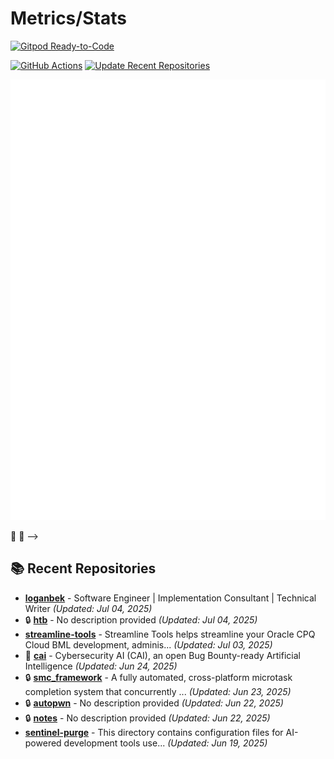 # Metrics/Stats

[![Gitpod Ready-to-Code](https://img.shields.io/badge/Gitpod-ready--to--code-blue?logo=gitpod)](https://gitpod.io/#https://github.com/loganbek/loganbek)



[![GitHub Actions](https://github.com/loganbek/loganbek/actions/workflows/main.yml/badge.svg)](https://github.com/loganbek/loganbek/actions/workflows/main.yml)
[![Update Recent Repositories](https://github.com/loganbek/loganbek/actions/workflows/recent-repos.yml/badge.svg)](https://github.com/loganbek/loganbek/actions/workflows/recent-repos.yml)
<!-- CodeQL badge removed - workflow disabled for documentation repository -->
<!-- [![CodeQL](https://github.com/loganbek/loganbek/actions/workflows/codeql.yml/badge.svg)](https://github.com/loganbek/loganbek/actions/workflows/codeql.yml) -->
<!--
[![wakatime](https://wakatime.com/badge/github/loganbek/loganbek.svg)](https://wakatime.com/badge/github/loganbek/loganbek)
[<img src="https://api.speedtyper.dev/users/loganbek/badges/averagewpm" alt="SpeedTyper.dev avg wpm" height="20">](https://www.speedtyper.dev/profile/loganbek) 
[<img src="https://api.speedtyper.dev/users/loganbek/badges/topwpm" alt="SpeedTyper.dev top wpm" height="20">](https://www.speedtyper.dev/profile/loganbek) 
[<img src="https://api.speedtyper.dev/users/loganbek/badges/gamecount" alt="SpeedTyper.dev games" height="20">](https://www.speedtyper.dev/profile/loganbek)
-->

![GitHub Metrics](https://github.com/loganbek/loganbek/blob/main/github-metrics.svg)



 👋 -->

<!-- Github - https://github.com/loganbek
Github Support Community - https://github.community/u/loganbek/summary
Gitcoin - https://gitcoin.co/loganbek
LinkedIn - https://linkedin.com/in/loganbek
Upwork - https://upwork.com/loganbek
Gmail - loganbek@gmail.com
Twitter - https://twitter.com/loganbek
HackerRank - https://www.hackerrank.com/loganbek
Ethereum - 0x66382ac45B6d8Cb4f47685e28b61FBb5486817Ec - loganbek.eth 
Apple Support Communities - https://discussions.apple.com/profile/loganbek
Figma - https://figma.com/@loganbek
-->

<!-- Gitpod Documentation Link -->
<!-- [![Open in Gitpod](https://gitpod.io/button/open-in-gitpod.svg)](https://gitpod.io/#https://github.com/loganbek/loganbek) -->

<!-- [![Logan's GitHub stats](https://github-readme-stats.vercel.app/api?username=loganbek&theme=cobalt&show_icons=true)](https://github.com/anuraghazra/github-readme-stats) -->

<!--
**loganbek/loganbek** is a ✨ _special_ ✨ repository because its `README.md` (this file) appears on your GitHub profile.

Here are some ideas to get you started:

- 🔭 I'm currently working on ... CV Greek Festival, KogeCoin, KogeFarm, Bek Consulting
- 👷‍♂️ I'm currently working w/ ... TypeScript, React, & WordPress
- 🌱 I'm currently learning ... vim, Deno, and hotkeys, lots of hotkeys.
- 👯 I'm looking to collaborate on ... KogeFarm and Bek Consulting
- 🤔 I'm looking for help with ...
- 💬 Ask me about ...
- 📫 How to reach me: ...
- 😄 Pronouns: ...
- ⚡ Fun fact: ...
-->

## 📚 Recent Repositories

- **[loganbek](https://github.com/loganbek/loganbek)** - Software Engineer | Implementation Consultant | Technical Writer *(Updated: Jul 04, 2025)*
- 🔒 **[htb](https://github.com/loganbek/htb)** - No description provided *(Updated: Jul 04, 2025)*
- **[streamline-tools](https://github.com/loganbek/streamline-tools)** - Streamline Tools helps streamline your Oracle CPQ Cloud BML development, adminis... *(Updated: Jul 03, 2025)*
- 🍴 **[cai](https://github.com/loganbek/cai)** - Cybersecurity AI (CAI), an open Bug Bounty-ready Artificial Intelligence *(Updated: Jun 24, 2025)*
- 🔒 **[smc_framework](https://github.com/loganbek/smc_framework)** - A fully automated, cross-platform microtask completion system that concurrently ... *(Updated: Jun 23, 2025)*
- 🔒 **[autopwn](https://github.com/loganbek/autopwn)** - No description provided *(Updated: Jun 22, 2025)*
- 🔒 **[notes](https://github.com/loganbek/notes)** - No description provided *(Updated: Jun 22, 2025)*
- **[sentinel-purge](https://github.com/loganbek/sentinel-purge)** - This directory contains configuration files for AI-powered development tools use... *(Updated: Jun 19, 2025)*
